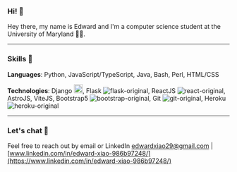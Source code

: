 ### Hi! 👋
Hey there, my name is Edward and I'm a computer science student at the University of Maryland 🔴🐢.

---
### Skills 🧠
**Languages**: Python, JavaScript/TypeScript, Java, Bash, Perl, HTML/CSS

**Technologies**: 
Django <img src="https://user-images.githubusercontent.com/69602889/185224705-52d72aab-fef3-4586-a44b-80edf7cae597.svg" width="20px"/>, 
Flask ![flask-original](https://user-images.githubusercontent.com/69602889/185225014-0b759c7b-5933-452c-982f-e3497b32c3a3.svg),
ReactJS ![react-original](https://user-images.githubusercontent.com/69602889/185224904-8e075175-2c7f-4e4c-abdd-b1292c2421cb.svg),
AstroJS, 
ViteJS, 
Bootstrap5 ![bootstrap-original](https://user-images.githubusercontent.com/69602889/185225130-45da1157-55c9-451c-897f-90b2f716bae7.svg),
Git ![git-original](https://user-images.githubusercontent.com/69602889/185225248-91466ac0-9f9b-4e48-bb0b-42e1a221b2b8.svg),
Heroku ![heroku-original](https://user-images.githubusercontent.com/69602889/185225291-785e8563-fd70-48c1-84ee-44faa7b4300d.svg)


---
### Let's chat 💬 

Feel free to reach out by email or LinkedIn [edwardxiao29@gmail.com](mailto:edwardxiao29@gmail.com) | [www.linkedin.com/in/edward-xiao-986b97248/](https://www.linkedin.com/in/edward-xiao-986b97248/)



<!--
**EdwardX29/EdwardX29** is a ✨ _special_ ✨ repository because its `README.md` (this file) appears on your GitHub profile.

Here are some ideas to get you started:

- 🔭 I’m currently working on ...
- 🌱 I’m currently learning ...
- 👯 I’m looking to collaborate on ...
- 🤔 I’m looking for help with ...
- 💬 Ask me about ...
- 📫 How to reach me: ...
- 😄 Pronouns: ...
- ⚡ Fun fact: ...
-->

